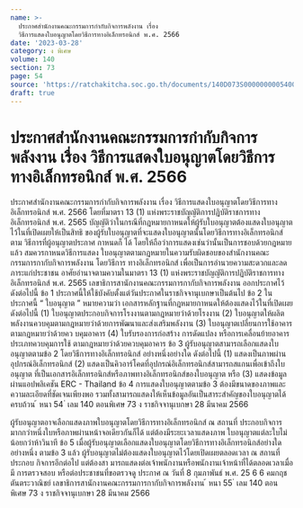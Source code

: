 ```yaml
---
name: >-
  ประกาศสำนักงานคณะกรรมการกำกับกิจการพลังงาน เรื่อง
  วิธีการแสดงใบอนุญาตโดยวิธีการทางอิเล็กทรอนิกส์ พ.ศ. 2566
date: '2023-03-28'
category: ง พิเศษ
volume: 140
section: 73
page: 54
source: 'https://ratchakitcha.soc.go.th/documents/140D073S0000000005400.pdf'
draft: true
---
```


# ประกาศสำนักงานคณะกรรมการกำกับกิจการพลังงาน เรื่อง วิธีการแสดงใบอนุญาตโดยวิธีการทางอิเล็กทรอนิกส์ พ.ศ. 2566

ประกาศสำนักงานคณะกรรมการกำกับกิจการพลังงาน เรื่อง วิธีการแสดงใบอนุญาตโดยวิธีการทางอิเล็กทรอนิกส์ พ.ศ. 2566 โดยที่มาตรา 13 (1) แห่งพระราชบัญญัติการปฏิบัติราชการทางอิเล็กทรอนิกส์ พ.ศ. 2565 บัญญัติว่าในกรณีที่กฎหมายกาหนดให้ผู้รับใบอนุญาตต้องแสดงใบอนุญาตไว้ในที่เปิดเผยให้เป็นสิทธิ ของผู้รับใบอนุญาตที่จะแสดงใบอนุญาตนั้นโดยวิธีการทางอิเล็กทรอนิกส์ตาม วิธีการที่ผู้อนุญาตประกาศ กาหนดก็ ได้ โดยให้ถือว่าการแสดงเช่นว่านั้นเป็นการชอบด้วยกฎหมายแล้ว สมควรกาหนดวิธีการแสดง ใบอนุญาตตามกฎหมายในความรับผิดชอบของสำนักงานคณะกรรมการกากับกิจการพลังงาน โดยวิธีการ ทางอิเล็กทรอนิกส์ เพื่อเป็นการอำนวยความสะดวกและลดภาระแก่ประชาชน อาศัยอำนาจตามความในมาตรา 13 (1) แห่งพระราชบัญญัติการปฏิบัติราชการทาง อิเล็กทรอนิกส์ พ.ศ. 2565 เลขาธิการสานักงานคณะกรรมการกากับกิจการพลังงาน ออกประกาศไว้ ดังต่อไปนี้ ข้อ 1 ประกาศนี้ให้ใช้บังคับตั้งแต่วันประกาศในราชกิจจานุเบกษาเป็นต้นไป ข้อ 2 ในประกาศนี้ “ ใบอนุญาต ” หมายความว่า เอกสารหลักฐานที่กฎหมายกาหนดให้ต้องแสดงไว้ในที่เปิดเผย ดังต่อไปนี้ (1) ใบอนุญาตประกอบกิจการโรงงานตามกฎหมายว่าด้วยโรงงาน (2) ใบอนุญาตให้ผลิตพลังงานควบคุมตามกฎหมายว่าด้วยการพัฒนาและส่งเสริมพลังงาน (3) ใบอนุญาตเปลี่ยนการใช้อาคารตามกฎหมายว่าด้วยคว บคุมอาคาร (4) ใบรับรองการก่อสร้าง การดัดแปลง หรือการเคลื่อนย้ายอาคารประเภทควบคุมการใช้ ตามกฎหมายว่าด้วยควบคุมอาคาร ข้อ 3 ผู้รับอนุญาตสามารถเลือกแสดงใบอนุญาตตามข้อ 2 โดยวิธีการทางอิเล็กทรอนิกส์ อย่างหนึ่งอย่างใด ดังต่อไปนี้ (1) แสดงเป็นภาพผ่านอุปกรณ์อิเล็กทรอนิกส์ (2) แสดงเป็นคิวอาร์โคดที่อุปกรณ์อิเล็กทรอนิกส์สามารถสแกนเพื่อเข้าถึงใบอนุญาต ที่เป็นเอกสารอิเล็กทรอนิกส์หรือภาพทางอิเล็กทรอนิกส์ของใบอนุญาต หรือ (3) แสดงข้อมูลผ่านแอปพลิเคชัน ERC - Thailand ข้อ 4 การแสดงใบอนุญาตตามข้อ 3 ต้องมีขนาดของภาพและความละเอียดที่ชัดเจนเพียงพอ รวมทั้งสามารถแสดงให้เห็นข้อมูลอันเป็นสาระสำคัญของใบอนุญาตได้ครบถ้วน ้ หนา 54 ่ เลม 140 ตอนพิเศษ 73 ง ราชกิจจานุเบกษา 28 มีนาคม 2566

ผู้รับอนุญาตอาจเลือกแสดงภาพใบอนุญาตโดยวิธีการทางอิเล็กทรอนิกส์ ณ สถานที่ ประกอบกิจการมากกว่าหนึ่งใบหรือภาพผ่านหน้าจอเดียวกันก็ได้ แต่ต้องมีระยะเวลาแสดงภาพ ใบอนุญาตแต่ละใบไม่น้อยกว่าห้าวินาที ข้อ 5 เมื่อผู้รับอนุญาตเลือกแสดงใบอนุญาตโดยวิธีการทางอิเล็กทรอนิกส์อย่างใดอย่างหนึ่ง ตามข้อ 3 แล้ว ผู้รับอนุญาตไม่ต้องแสดงใบอนุญาตไว้โดยเปิดเผยตลอดเวลา ณ สถานที่ประกอบ กิจการอีกต่อไป แต่ต้องสา มารถแสดงต่อเจ้าพนักงานหรือพนักงานเจ้าหน้าที่ได้ตลอดเวลาเมื่อมี การตรวจสอบ หรือต่อประชาชนที่ขอตรวจดู ประกาศ ณ วันที่ 8 กุมภาพันธ์ พ.ศ. 25 6 6 คมกฤช ตันตระวาณิชย์ เลขาธิการสานักงานคณะกรรมการกากับกิจการพลังงาน ้ หนา 55 ่ เลม 140 ตอนพิเศษ 73 ง ราชกิจจานุเบกษา 28 มีนาคม 2566
